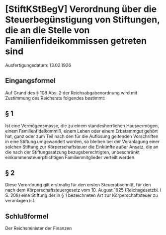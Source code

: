 # [StiftKStBegV] Verordnung über die Steuerbegünstigung von Stiftungen, die an die Stelle von Familienfideikommissen getreten sind

Ausfertigungsdatum: 13.02.1926

 

## Eingangsformel

Auf Grund des § 108 Abs. 2 der Reichsabgabenordnung wird mit Zustimmung des Reichsrats folgendes bestimmt:


## § 1

Ist eine Vermögensmasse, die zu einem standesherrlichen Hausvermögen, einem Familienfideikommiß, einem Lehen oder einem Erbstammgut gehört hat, ganz oder zum Teil nach den für die Auflösung geltenden Vorschriften in eine Stiftung umgewandelt worden, so bleiben bei der Veranlagung einer solchen Stiftung zur Körperschaftsteuer die Einkünfte außer Ansatz, die an die nach der Stiftungssatzung bezugsberechtigten, unbeschränkt einkommensteuerpflichtigen Familienmitglieder verteilt werden.


## § 2

Diese Verordnung gilt erstmalig für den ersten Steuerabschnitt, für den nach dem Körperschaftsteuergesetz vom 10. August 1925 (Reichsgesetzbl. I S. 208) eine Stiftung der in § 1 bezeichneten Art zur Körperschaftsteuer zu veranlagen ist.


## Schlußformel

Der Reichsminister der Finanzen
